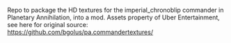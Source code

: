 Repo to package the HD textures for the imperial_chronoblip commander in Planetary Annihilation, into a mod. Assets property of Uber Entertainment, see here for original source: https://github.com/bgolus/pa.commandertextures/